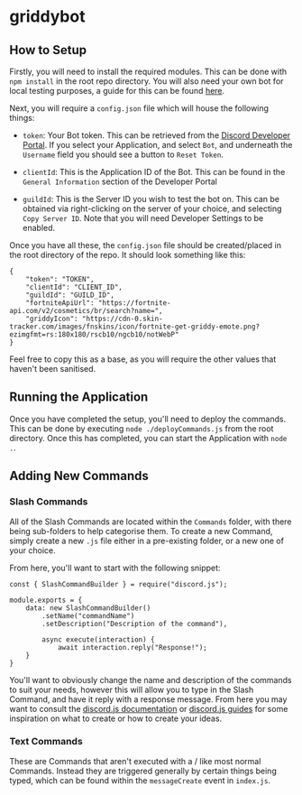 # griddybot

## How to Setup

Firstly, you will need to install the required modules. This can be done with `npm install` in the root repo directory. You will also need your own bot for local testing purposes, a guide for this can be found <a href="">here</a>.

Next, you will require a `config.json` file which will house the following things:

- `token`: Your Bot token. This can be retrieved from the <a href="https://discord.com/developers/applications">Discord Developer Portal</a>. If you select your Application, and select `Bot`, and underneath the `Username` field you should see a button to `Reset Token`.

- `clientId`: This is the Application ID of the Bot. This can be found in the `General Information` section of the Developer Portal

- `guildId`: This is the Server ID you wish to test the bot on. This can be obtained via right-clicking on the server of your choice, and selecting `Copy Server ID`. Note that you will need Developer Settings to be enabled.

Once you have all these, the `config.json` file should be created/placed in the root directory of the repo. It should look something like this:

```
{
    "token": "TOKEN",
    "clientId": "CLIENT_ID",
    "guildId": "GUILD_ID",
    "fortniteApiUrl": "https://fortnite-api.com/v2/cosmetics/br/search?name=",
    "griddyIcon": "https://cdn-0.skin-tracker.com/images/fnskins/icon/fortnite-get-griddy-emote.png?ezimgfmt=rs:180x180/rscb10/ngcb10/notWebP"
}
```

Feel free to copy this as a base, as you will require the other values that haven't been sanitised.

## Running the Application

Once you have completed the setup, you'll need to deploy the commands. This can be done by executing `node ./deployCommands.js` from the root directory. Once this has completed, you can start the Application with `node .`.

## Adding New Commands

### Slash Commands

All of the Slash Commands are located within the `Commands` folder, with there being sub-folders to help categorise them. To create a new Command, simply create a new `.js` file either in a pre-existing folder, or a new one of your choice.

From here, you'll want to start with the following snippet:

```
const { SlashCommandBuilder } = require("discord.js");

module.exports = {
    data: new SlashCommandBuilder()
        .setName("commandName")
        .setDescription("Description of the command"),

        async execute(interaction) {
            await interaction.reply("Response!");
    }
}
```

You'll want to obviously change the name and description of the commands to suit your needs, however this will allow you to type in the Slash Command, and have it reply with a response message. From here you may want to consult the <a href="https://discord.js.org/#/docs/discord.js/main/general/welcome">discord.js documentation</a> or <a href="https://discordjs.guide/">discord.js guides</a> for some inspiration on what to create or how to create your ideas.

### Text Commands

These are Commands that aren't executed with a / like most normal Commands. Instead they are triggered generally by certain things being typed, which can be found within the `messageCreate` event in `index.js`.
